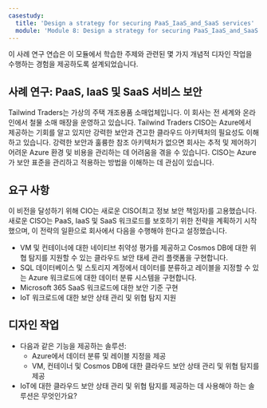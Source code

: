 ```yaml
---
casestudy:
  title: 'Design a strategy for securing PaaS_IaaS_and_SaaS services'
  module: 'Module 8: Design a strategy for securing PaaS_IaaS_and_SaaS services'
---
```


이 사례 연구 연습은 이 모듈에서 학습한 주제와 관련된 몇 가지 개념적 디자인 작업을 수행하는 경험을 제공하도록 설계되었습니다.

## <a name="case-study-securing-paas-iaas-and-saas-services"></a>사례 연구: PaaS, IaaS 및 SaaS 서비스 보안

Tailwind Traders는 가상의 주택 개조용품 소매업체입니다. 이 회사는 전 세계와 온라인에서 철물 소매 매장을 운영하고 있습니다. Tailwind Traders CISO는 Azure에서 제공하는 기회를 알고 있지만 강력한 보안과 견고한 클라우드 아키텍처의 필요성도 이해하고 있습니다. 강력한 보안과 훌륭한 참조 아키텍처가 없으면 회사는 추적 및 제어하기 어려운 Azure 환경 및 비용을 관리하는 데 어려움을 겪을 수 있습니다. CISO는 Azure가 보안 표준을 관리하고 적용하는 방법을 이해하는 데 관심이 있습니다.

## <a name="requirements"></a>요구 사항

이 비전을 달성하기 위해 CIO는 새로운 CISO(최고 정보 보안 책임자)를 고용했습니다. 새로운 CISO는 PaaS, IaaS 및 SaaS 워크로드를 보호하기 위한 전략을 계획하기 시작했으며, 이 전략의 일환으로 회사에서 다음을 수행해야 한다고 설정했습니다.

-   VM 및 컨테이너에 대한 네이티브 취약성 평가를 제공하고 Cosmos DB에 대한 위협 탐지를 지원할 수 있는 클라우드 보안 태세 관리 플랫폼을 구현합니다.
-   SQL 데이터베이스 및 스토리지 계정에서 데이터를 분류하고 레이블을 지정할 수 있는 Azure 워크로드에 대한 데이터 분류 시스템을 구현합니다.
-   Microsoft 365 SaaS 워크로드에 대한 보안 기준 구현
-   IoT 워크로드에 대한 보안 상태 관리 및 위협 탐지 지원

## <a name="design-tasks"></a>디자인 작업

* 다음과 같은 기능을 제공하는 솔루션:
   - Azure에서 데이터 분류 및 레이블 지정을 제공
   - VM, 컨테이너 및 Cosmos DB에 대한 클라우드 보안 상태 관리 및 위협 탐지를 제공
* IoT에 대한 클라우드 보안 상태 관리 및 위협 탐지를 제공하는 데 사용해야 하는 솔루션은 무엇인가요?

